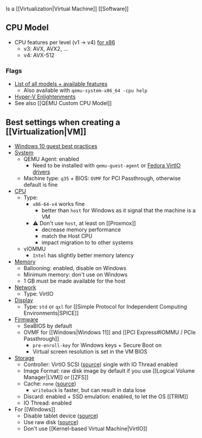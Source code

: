 Is a [[Virtualization|Virtual Machine]] [[Software]]
## CPU Model
- CPU features per level (v1 → v4) [for x86](https://github.com/qemu/qemu/blob/a9cd5bc6399a80fcf233ed0fffe6067b731227d8/scripts/cpu-x86-uarch-abi.py#L20)
	- v3: AVX, AVX2, …
	- v4: AVX-512
### Flags
- [List of all models + available features](https://www.qemu.org/docs/master/system/qemu-cpu-models.html)
	- Also available with `qemu-system-x86_64 -cpu help` 
- [Hyper-V Enlightenments](https://www.qemu.org/docs/master/system/i386/hyperv.html)
- See also [[QEMU Custom CPU Model]]
## Best settings when creating a [[Virtualization|VM]]
- [Windows 10 guest best practices](https://pve.proxmox.com/wiki/Windows_10_guest_best_practices)
- [System](https://pve.proxmox.com/pve-docs/chapter-qm.html#qm_system_settings)
	- QEMU Agent: enabled
		- Need to be installed with `qemu-guest-agent` or [Fedora VirtIO drivers](https://fedorapeople.org/groups/virt/virtio-win/direct-downloads/stable-virtio/virtio-win.iso)
	- Machine type: `q35` + BIOS: `OVMF` for PCI Passthrough, otherwise default is fine
- [CPU](https://pve.proxmox.com/pve-docs/chapter-qm.html#qm_cpu)
	- Type:
		- `x86-64-v4` works fine
			- better than `host` for Windows as it signal that the machine is a VM
		- ⚠️ Don't use `host`, at least on [[Proxmox]]
			- decrease memory performance
			- match the Host CPU
			- impact migration to to other systems
	- vIOMMU
		- `Intel` has slightly better memory latency
- [Memory](https://pve.proxmox.com/pve-docs/chapter-qm.html#qm_memory)
	- Ballooning: enabled, disable on Windows
	- Minimum memory: don't use on Windows
	- 1 GB must be made available for the host
- [Network](https://pve.proxmox.com/pve-docs/chapter-qm.html#qm_network_device)
	- Type: VirtIO
- [Display](https://pve.proxmox.com/pve-docs/chapter-qm.html#qm_display)
	- Type: `std` or `qxl` for [[Simple Protocol for Independent Computing Environments|SPICE]]
- [Firmware](https://pve.proxmox.com/pve-docs/chapter-qm.html#qm_bios_and_uefi)
	- SeaBIOS by default
	- OVMF for [[Windows|Windows 11]] and [[PCI Express#IOMMU / PCIe Passthrough]]
		- `pre-enroll-key` for Windows keys + Secure Boot on
		- Virtual screen resolution is set in the VM BIOS
- [Storage](https://pve.proxmox.com/pve-docs/chapter-qm.html#qm_hard_disk)
	- Controller: VirtIO SCSI ([source](https://pve.proxmox.com/pve-docs/chapter-qm.html#qm_hard_disk)) single with IO Thread enabled
	- Image Format: raw disk image by default if you use [[Logical Volume Manager|LVM]] or [[ZFS]]
	- Cache: `none` ([source](https://pve.proxmox.com/wiki/Performance_Tweaks#Disk_Cache))
		- `writeback` is faster, but can result in data lose
	- Discard: enabled + SSD emulation: enabled, to let the OS [[TRIM]]
	- IO Thread: enabled
- For [[Windows]]
	- Disable tablet device ([source](https://pve.proxmox.com/wiki/Performance_Tweaks#Windows))
	- Use raw disk ([source](https://pve.proxmox.com/wiki/Performance_Tweaks#Windows))
	- Don't use [[Kernel-based Virtual Machine|VirtIO]]